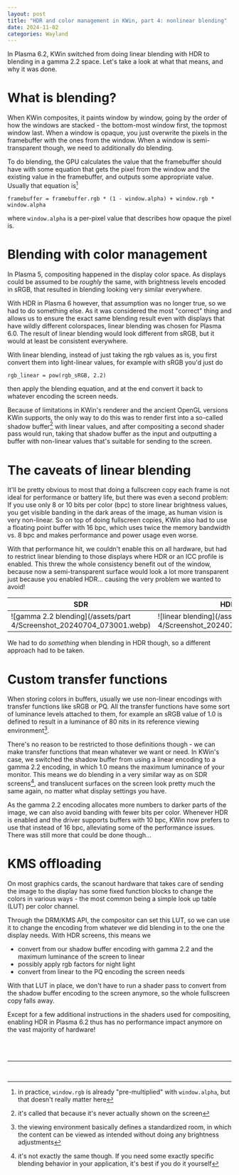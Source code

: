 ```yaml
---
layout: post
title: "HDR and color management in KWin, part 4: nonlinear blending"
date: 2024-11-02
categories: Wayland
---
```


In Plasma 6.2, KWin switched from doing linear blending with HDR to blending in a gamma 2.2 space. Let's take a look at what that means, and why it was done.

# What is blending?
When KWin composites, it paints window by window, going by the order of how the windows are stacked - the bottom-most window first, the topmost window last. When a window is opaque, you just overwrite the pixels in the framebuffer with the ones from the window. When a window is semi-transparent though, we need to additionally do blending.

To do blending, the GPU calculates the value that the framebuffer should have with some equation that gets the pixel from the window and the existing value in the framebuffer, and outputs some appropriate value. Usually that equation is[^1]
```
framebuffer = framebuffer.rgb * (1 - window.alpha) + window.rgb * window.alpha
```
where `window.alpha` is a per-pixel value that describes how opaque the pixel is.

# Blending with color management
In Plasma 5, compositing happened in the display color space. As displays could be assumed to be *roughly* the same, with brightness levels encoded in sRGB, that resulted in blending looking very similar everywhere.

With HDR in Plasma 6 however, that assumption was no longer true, so we had to do something else. As it was considered the most "correct" thing and allows us to ensure the exact same blending result even with displays that have wildly different colorspaces, linear blending was chosen for Plasma 6.0. The result of linear blending would look different from sRGB, but it would at least be consistent everywhere.

With linear blending, instead of just taking the rgb values as is, you first convert them into light-linear values, for example with sRGB you'd just do
```
rgb_linear = pow(rgb_sRGB, 2.2)
```
then apply the blending equation, and at the end convert it back to whatever encoding the screen needs.

Because of limitations in KWin's renderer and the ancient OpenGL versions KWin supports, the only way to do this was to render first into a so-called shadow buffer[^2] with linear values, and after compositing a second shader pass would run, taking that shadow buffer as the input and outputting a buffer with non-linear values that's suitable for sending to the screen.

# The caveats of linear blending
It'll be pretty obvious to most that doing a fullscreen copy each frame is not ideal for performance or battery life, but there was even a second problem: If you use only 8 or 10 bits per color (bpc) to store linear brightness values, you get visible banding in the dark areas of the image, as human vision is very non-linear. So on top of doing fullscreen copies, KWin also had to use a floating point buffer with 16 bpc, which uses twice the memory bandwidth vs. 8 bpc and makes performance and power usage even worse.

With that performance hit, we couldn't enable this on all hardware, but had to restrict linear blending to those displays where HDR or an ICC profile is enabled. This threw the whole consistency benefit out of the window, because now a semi-transparent surface would look a lot more transparent just because you enabled HDR... causing the very problem we wanted to avoid!

SDR | HDR
--- | ---
![gamma 2.2 blending](/assets/part 4/Screenshot_20240704_073001.webp) | ![linear blending](/assets/part 4/Screenshot_20240704_073144.webp)

We had to do *something* when blending in HDR though, so a different approach had to be taken.

# Custom transfer functions
When storing colors in buffers, usually we use non-linear encodings with transfer functions like sRGB or PQ. All the transfer functions have some sort of luminance levels attached to them, for example an sRGB value of 1.0 is defined to result in a luminance of 80 nits in its reference viewing environment[^3].

There's no reason to be restricted to those definitions though - we can make transfer functions that mean whatever we want or need. In KWin's case, we switched the shadow buffer from using a linear encoding to a gamma 2.2 encoding, in which 1.0 means the maximum luminance of your monitor. This means we do blending in a very similar way as on SDR screens[^4], and translucent surfaces on the screen look pretty much the same again, no matter what display settings you have.

As the gamma 2.2 encoding allocates more numbers to darker parts of the image, we can also avoid banding with fewer bits per color. Whenever HDR is enabled and the driver supports buffers with 10 bpc, KWin now prefers to use that instead of 16 bpc, alleviating some of the performance issues. There was still more that could be done though...

# KMS offloading
On most graphics cards, the scanout hardware that takes care of sending the image to the display has some fixed function blocks to change the colors in various ways - the most common being a simple look up table (LUT) per color channel.

Through the DRM/KMS API, the compositor can set this LUT, so we can use it to change the encoding from whatever we did blending in to the one the display needs. With HDR screens, this means we
- convert from our shadow buffer encoding with gamma 2.2 and the maximum luminance of the screen to linear
- possibly apply rgb factors for night light
- convert from linear to the PQ encoding the screen needs

With that LUT in place, we don't have to run a shader pass to convert from the shadow buffer encoding to the screen anymore, so the whole fullscreen copy falls away.

Except for a few additional instructions in the shaders used for compositing, enabling HDR in Plasma 6.2 thus has no performance impact anymore on the vast majority of hardware!

<br/>
<br/>

---
<br/>

[^1]: in practice, `window.rgb` is already "pre-multiplied" with `window.alpha`, but that doesn't really matter here
[^2]: it's called that because it's never actually shown on the screen
[^3]: the viewing environment basically defines a standardized room, in which the content can be viewed as intended without doing any brightness adjustments
[^4]: it's not exactly the same though. If you need some exactly specific blending behavior in your application, it's best if you do it yourself
